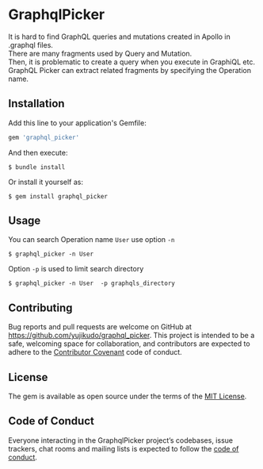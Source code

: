 # GraphqlPicker

It is hard to find GraphQL queries and mutations created in Apollo in .graphql files.  
There are many fragments used by Query and Mutation.  
Then, it is problematic to create a query when you execute in GraphiQL etc.  
GraphQL Picker can extract related fragments by specifying the Operation name.  

## Installation

Add this line to your application's Gemfile:

```ruby
gem 'graphql_picker'
```

And then execute:

    $ bundle install

Or install it yourself as:

    $ gem install graphql_picker

## Usage
You can search Operation name `User` use option `-n`


    $ graphql_picker -n User 
    
Option `-p` is used to limit search directory


    $ graphql_picker -n User  -p graphqls_directory


## Contributing

Bug reports and pull requests are welcome on GitHub at https://github.com/yujikudo/graphql_picker. This project is intended to be a safe, welcoming space for collaboration, and contributors are expected to adhere to the [Contributor Covenant](http://contributor-covenant.org) code of conduct.

## License

The gem is available as open source under the terms of the [MIT License](https://opensource.org/licenses/MIT).

## Code of Conduct

Everyone interacting in the GraphqlPicker project’s codebases, issue trackers, chat rooms and mailing lists is expected to follow the [code of conduct](https://github.com/[USERNAME]/graphql_picker/blob/master/CODE_OF_CONDUCT.md).
